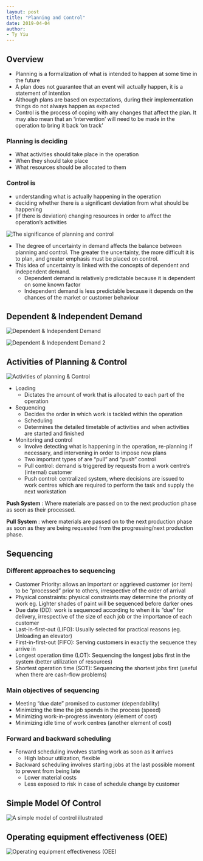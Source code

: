 ```yaml
---
layout: post
title: "Planning and Control"
date: 2019-04-04
author:
- Ty Yiu
---
```


## Overview
- Planning is a formalization of what is intended to happen at some time in the
  future
- A plan does not guarantee that an event will actually happen, it is a
  statement of intention
- Although plans are based on expectations, during their implementation things
  do not always happen as expected
- Control is the process of coping with any changes that affect the plan.  It
  may also mean that an ‘intervention’ will need to be made in the operation to
  bring it back ‘on track’

### Planning is deciding
- What activities should take place in the operation
- When they should take place
- What resources should be allocated to them

### Control is
- understanding what is actually happening in the operation
- deciding whether there is a significant deviation from what should be
  happening
- (if there is deviation) changing resources in order to affect the operation’s
  activities

![The significance of planning and
control](https://i.ibb.co/LCD4KBP/Significance-of-planning-and-control.png)

- The degree of uncertainty in demand affects the balance between planning and
  control. The greater the uncertainty, the more difficult it is to plan, and
  greater emphasis must be placed on control.
- This idea of uncertainty is linked with the concepts of dependent and
  independent demand.  
    - Dependent demand is relatively predictable because it is dependent on some
      known factor 
    - Independent demand is less predictable because it depends on the chances
      of the market or customer behaviour

## Dependent & Independent Demand
![Dependent & Independent
Demand](https://i.ibb.co/GcLBx4V/dependent-independent-demand.png)

![Dependent & Independent Demand
2](https://i.ibb.co/1G0F3Vq/dependent-independent-demand2.png)

## Activities of Planning & Control
![Activities of planning &
Control](https://i.ibb.co/B464Npf/activities-of-planning-control.png)

- Loading
    - Dictates the amount of work that is allocated to each part of the
      operation
- Sequencing
    - Decides the order in which work is tackled within the operation
    - Scheduling
    - Determines the detailed timetable of activities and when activities are
      started and finished
- Monitoring and control
    - Involve detecting what is happening in the operation, re-planning if
      necessary, and intervening in order to impose new plans
    - Two important types of are “pull” and “push” control
    - Pull control: demand is triggered by requests from a work centre’s
      (internal) customer
    - Push control: centralized system, where decisions are issued to work
      centres which are required to perform the task and supply the next
      workstation

**Push System**
: Where materials are passed on to the next production phase as soon as their
processed.

**Pull System**
: where materials are passed on to the next production phase as soon as they are
being requested from the progressing/next production phase.

## Sequencing
### Different approaches to sequencing
- Customer Priority: allows an important or aggrieved customer (or item) to be
  “processed” prior to others, irrespective of the order of arrival
- Physical constraints: physical constraints may determine the priority of work
  eg. Lighter shades of paint will be sequenced before darker ones
- Due date (DD): work is sequenced according to when it is “due” for delivery,
  irrespective of the size of each job or the importance of each customer
- Last-in-first-out (LIFO): Usually selected for practical reasons (eg.
  Unloading an elevator)
- First-in-first-out (FIFO): Serving customers in exactly the sequence they
  arrive in
- Longest operation time (LOT): Sequencing the longest jobs first in the system
  (better utilization of resources)
- Shortest operation time (SOT): Sequencing the shortest jobs first (useful when
  there are cash-flow problems)

### Main objectives of sequencing
- Meeting “due date” promised to customer (dependability)
- Minimizing the time the job spends in the process (speed)
- Minimizing work-in-progress inventory (element of cost)
- Minimizing idle time of work centres (another element of cost)

### Forward and backward scheduling
- Forward scheduling involves starting work as soon as it arrives
    - High labour utilization, flexible
- Backward scheduling involves starting jobs at the last possible moment to
  prevent from being late
    - Lower material costs
    - Less exposed to risk in case of schedule change by customer

## Simple Model Of Control
![A simple model of control
illustrated](https://i.ibb.co/5kzYbC7/simple-model-of-control.png)

## Operating equipment effectiveness (OEE)
![Operating equipment effectiveness
(OEE)](https://i.ibb.co/cTmsFqS/operating-equipment-effectiveness.png)

